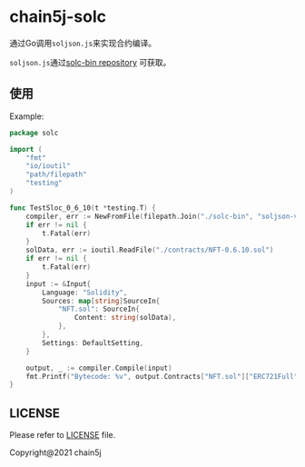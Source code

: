 # chain5j-solc

通过Go调用`soljson.js`来实现合约编译。

`soljson.js`通过[solc-bin repository](https://github.com/ethereum/solc-bin) 可获取。

## 使用

Example:

```go
package solc

import (
	"fmt"
	"io/ioutil"
	"path/filepath"
	"testing"
)

func TestSloc_0_6_10(t *testing.T) {
	compiler, err := NewFromFile(filepath.Join("./solc-bin", "soljson-v0.6.10+commit.00c0fcaf.js"))
	if err != nil {
		t.Fatal(err)
	}
	solData, err := ioutil.ReadFile("./contracts/NFT-0.6.10.sol")
	if err != nil {
		t.Fatal(err)
	}
	input := &Input{
		Language: "Solidity",
		Sources: map[string]SourceIn{
			"NFT.sol": SourceIn{
				Content: string(solData),
			},
		},
		Settings: DefaultSetting,
	}

	output, _ := compiler.Compile(input)
	fmt.Printf("Bytecode: %v", output.Contracts["NFT.sol"]["ERC721Full"].EVM.Bytecode.Object)
}
```

## LICENSE
Please refer to [LICENSE](LICENSE) file.

Copyright@2021 chain5j